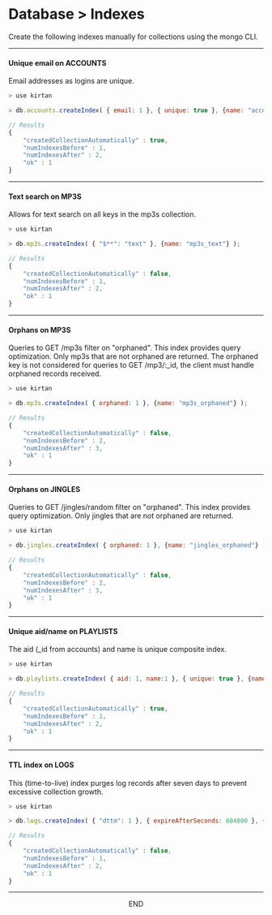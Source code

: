 <div class="page-header">
  <h1  id="page-title">Database > Indexes</h1>
</div>

Create the following indexes manually for collections using the mongo CLI.


___
#### Unique email on ACCOUNTS

Email addresses as logins are unique.

```javascript
> use kirtan

> db.accounts.createIndex( { email: 1 }, { unique: true }, {name: "accounts_email"} );

// Results
{
	"createdCollectionAutomatically" : true,
	"numIndexesBefore" : 1,
	"numIndexesAfter" : 2,
	"ok" : 1
}
```

___
#### Text search on MP3S

Allows for text search on all keys in the mp3s collection.

```javascript
> use kirtan

> db.mp3s.createIndex( { "$**": "text" }, {name: "mp3s_text"} );

// Results
{
	"createdCollectionAutomatically" : false,
	"numIndexesBefore" : 1,
	"numIndexesAfter" : 2,
	"ok" : 1
}
```


___
#### Orphans on MP3S

Queries to GET /mp3s filter on "orphaned". This index provides query optimization.
Only mp3s that are not orphaned are returned. The orphaned
key is not considered for queries to GET /mp3/:\_id, the client must handle orphaned records received.

```javascript
> use kirtan

> db.mp3s.createIndex( { orphaned: 1 }, {name: "mp3s_orphaned"} );

// Results
{
	"createdCollectionAutomatically" : false,
	"numIndexesBefore" : 2,
	"numIndexesAfter" : 3,
	"ok" : 1
}
```

___
#### Orphans on JINGLES

Queries to GET /jingles/random filter on "orphaned". This index provides query optimization.
Only jingles that are not orphaned are returned.

```javascript
> use kirtan

> db.jingles.createIndex( { orphaned: 1 }, {name: "jingles_orphaned"} );

// Results
{
	"createdCollectionAutomatically" : false,
	"numIndexesBefore" : 2,
	"numIndexesAfter" : 3,
	"ok" : 1
}
```



___
#### Unique aid/name on PLAYLISTS

The aid (\_id from accounts) and name is unique composite index.

```javascript
> use kirtan

> db.playlists.createIndex( { aid: 1, name:1 }, { unique: true }, {name: "playlists_aid_name"} );

// Results
{
	"createdCollectionAutomatically" : true,
	"numIndexesBefore" : 1,
	"numIndexesAfter" : 2,
	"ok" : 1
}
```



___
#### TTL index on LOGS
This (time-to-live) index purges log records after seven days to prevent excessive collection growth.

```javascript
> use kirtan

> db.logs.createIndex( { "dttm": 1 }, { expireAfterSeconds: 604800 }, {name: "logs_ttl_dttm"} );

// Results
{
	"createdCollectionAutomatically" : false,
	"numIndexesBefore" : 1,
	"numIndexesAfter" : 2,
	"ok" : 1
}
```





___
<div style="margin:0 auto;text-align:center;">END</div>
